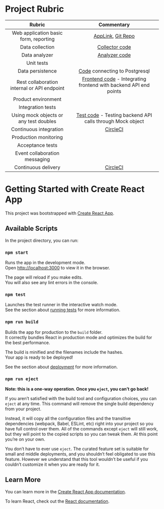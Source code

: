 # Project Rubric

| Rubric | Commentary| 
|:---:|:---:|
| Web application basic form, reporting | [AppLink](https://senti-duplg2fs2a-uc.a.run.app/), [Git Repo](https://github.com/YashwanthSwamy/web-application-frontend)|
|Data collection|[Collector code](https://github.com/SudarshanSridhar/CollectorForSentimentAnalysis/blob/main/TweepyApi.pyP)|
|Data analyzer|[Analyzer code](https://github.com/Varsha-JK/sentiment-analysis-analyzer/blob/main/analyzer.py)|
|Unit tests||
|Data persistence|[Code](https://github.com/SudarshanSridhar/CollectorForSentimentAnalysis/blob/main/Connection.py) connecting to Postgresql|
|Rest collaboration internal or API endpoint|[Frontend code](https://github.com/YashwanthSwamy/web-application-frontend/blob/main/src/Dashboard/Dashboard.tsx) - Integrating frontend with backend API end points|
|Product environment||
|Integration tests||
|Using mock objects or any test doubles| [Test code](https://github.com/Varsha-JK/sentiment-analysis-analyzer/blob/main/test/conftest.py) - Testing backend API calls through Mock object|
|Continuous integration|[CircleCI](https://app.circleci.com/projects/project-dashboard/github/YashwanthSwamy/)|
|Production monitoring||
|Acceptance tests||
|Event collaboration messaging||
|Continuous delivery|[CircleCI](https://app.circleci.com/projects/project-dashboard/github/YashwanthSwamy/)|


# Getting Started with Create React App

This project was bootstrapped with [Create React App](https://github.com/facebook/create-react-app).

## Available Scripts

In the project directory, you can run:

### `npm start`

Runs the app in the development mode.\
Open [http://localhost:3000](http://localhost:3000) to view it in the browser.

The page will reload if you make edits.\
You will also see any lint errors in the console.

### `npm test`

Launches the test runner in the interactive watch mode.\
See the section about [running tests](https://facebook.github.io/create-react-app/docs/running-tests) for more information.

### `npm run build`

Builds the app for production to the `build` folder.\
It correctly bundles React in production mode and optimizes the build for the best performance.

The build is minified and the filenames include the hashes.\
Your app is ready to be deployed!

See the section about [deployment](https://facebook.github.io/create-react-app/docs/deployment) for more information.

### `npm run eject`

**Note: this is a one-way operation. Once you `eject`, you can’t go back!**

If you aren’t satisfied with the build tool and configuration choices, you can `eject` at any time. This command will remove the single build dependency from your project.

Instead, it will copy all the configuration files and the transitive dependencies (webpack, Babel, ESLint, etc) right into your project so you have full control over them. All of the commands except `eject` will still work, but they will point to the copied scripts so you can tweak them. At this point you’re on your own.

You don’t have to ever use `eject`. The curated feature set is suitable for small and middle deployments, and you shouldn’t feel obligated to use this feature. However we understand that this tool wouldn’t be useful if you couldn’t customize it when you are ready for it.

## Learn More

You can learn more in the [Create React App documentation](https://facebook.github.io/create-react-app/docs/getting-started).

To learn React, check out the [React documentation](https://reactjs.org/).
